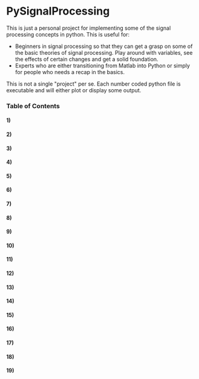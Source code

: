 # PySignalProcessing
This is just a personal project for implementing some of the signal processing concepts in python.
This is useful for:
- Beginners in signal processing so that they can get a grasp on some of the basic theories of signal processing. Play around with variables, see the effects of certain changes and get a solid foundation.
- Experts who are either transitioning from Matlab into Python or simply for people who needs a recap in the basics.

This is not a single "project" per se. Each number coded python file is executable and will either plot or display some output.

### Table of Contents
#### 1)
#### 2)
#### 3)
#### 4)
#### 5)
#### 6)
#### 7)
#### 8)
#### 9)
#### 10)
#### 11)
#### 12)
#### 13)
#### 14)
#### 15)
#### 16)
#### 17)
#### 18)
#### 19)

